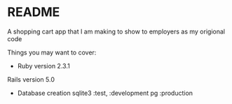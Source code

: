 # README

A shopping cart app that I am making to show to employers as my origional code

Things you may want to cover:

* Ruby version
2.3.1

Rails version
5.0

* Database creation
sqlite3 :test, :development
pg :production
